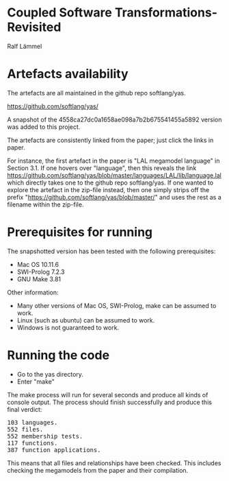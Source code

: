 # Coupled Software Transformations-Revisited

Ralf Lämmel

# Artefacts availability

The artefacts are all maintained in the github repo softlang/yas.

https://github.com/softlang/yas/

A snapshot of the 4558ca27dc0a1658ae098a7b2b675541455a5892 version was added to this project.

The artefacts are consistently linked from the paper; just click the links in paper.

For instance, the first artefact in the paper is "LAL megamodel language" in Section 3.1. If one hovers over "language", then this reveals the link https://github.com/softlang/yas/blob/master/languages/LAL/lib/language.lal which directly takes one to the github repo softlang/yas. If one wanted to explore the artefact in the zip-file instead, then one simply strips off the prefix "https://github.com/softlang/yas/blob/master/" and uses the rest as a filename within the zip-file.

# Prerequisites for running

The snapshotted version has been tested with the following prerequisites:

* Mac OS 10.11.6
* SWI-Prolog 7.2.3
* GNU Make 3.81

Other information:
* Many other versions of Mac OS, SWI-Prolog, make can be assumed to work.
* Linux (such as ubuntu) can be assumed to work.
* Windows is not guaranteed to work.

# Running the code

* Go to the yas directory.
* Enter "make"

The make process will run for several seconds and produce all kinds of console output.
The process should finish successfully and produce this final verdict:

<pre>
103 languages.
552 files.
552 membership tests.
117 functions.
387 function applications.
</pre>

This means that all files and relationships have been checked.
This includes checking the megamodels from the paper and their compilation.
